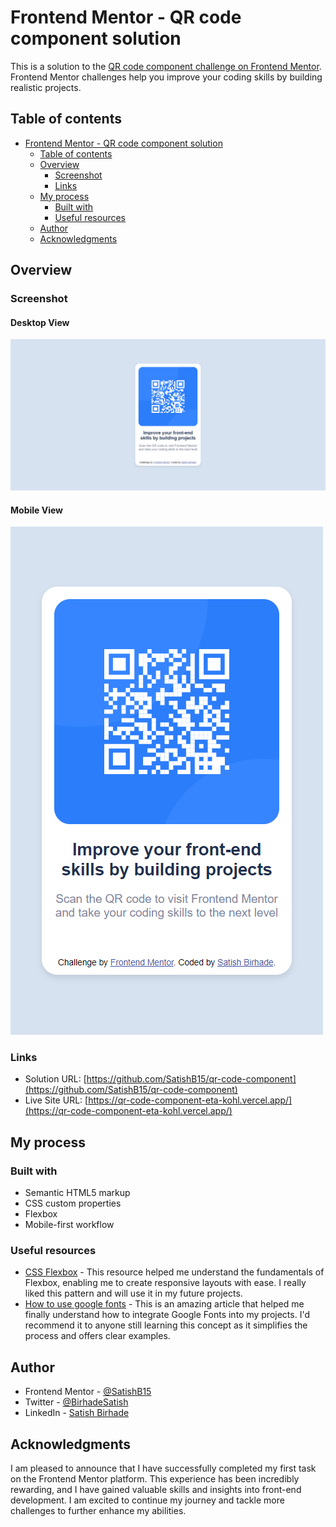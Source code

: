 # Frontend Mentor - QR code component solution

This is a solution to the [QR code component challenge on Frontend Mentor](https://www.frontendmentor.io/challenges/qr-code-component-iux_sIO_H). Frontend Mentor challenges help you improve your coding skills by building realistic projects. 

## Table of contents

- [Frontend Mentor - QR code component solution](#frontend-mentor---qr-code-component-solution)
  - [Table of contents](#table-of-contents)
  - [Overview](#overview)
    - [Screenshot](#screenshot)
    - [Links](#links)
  - [My process](#my-process)
    - [Built with](#built-with)
    - [Useful resources](#useful-resources)
  - [Author](#author)
  - [Acknowledgments](#acknowledgments)

## Overview

### Screenshot

#### Desktop View
![](./screenshot-desktop.png)

#### Mobile View
![](./screenshot-mobile.png)

### Links

- Solution URL: [https://github.com/SatishB15/qr-code-component](https://github.com/SatishB15/qr-code-component)
- Live Site URL: [https://qr-code-component-eta-kohl.vercel.app/](https://qr-code-component-eta-kohl.vercel.app/)

## My process

### Built with

- Semantic HTML5 markup
- CSS custom properties
- Flexbox
- Mobile-first workflow

### Useful resources

- [CSS Flexbox](https://developer.mozilla.org/en-US/docs/Learn/CSS/CSS_layout/Flexbox) - This resource helped me understand the fundamentals of Flexbox, enabling me to create responsive layouts with ease. I really liked this pattern and will use it in my future projects.
- [How to use google fonts](https://www.w3schools.com/css/css_font_google.asp) - This is an amazing article that helped me finally understand how to integrate Google Fonts into my projects. I'd recommend it to anyone still learning this concept as it simplifies the process and offers clear examples.

## Author

- Frontend Mentor - [@SatishB15](https://www.frontendmentor.io/profile/SatishB15)
- Twitter - [@BirhadeSatish](https://x.com/BirhadeSatish)
- LinkedIn - [Satish Birhade](www.linkedin.com/in/satish-birhade)


## Acknowledgments

I am pleased to announce that I have successfully completed my first task on the Frontend Mentor platform. This experience has been incredibly rewarding, and I have gained valuable skills and insights into front-end development. I am excited to continue my journey and tackle more challenges to further enhance my abilities.
